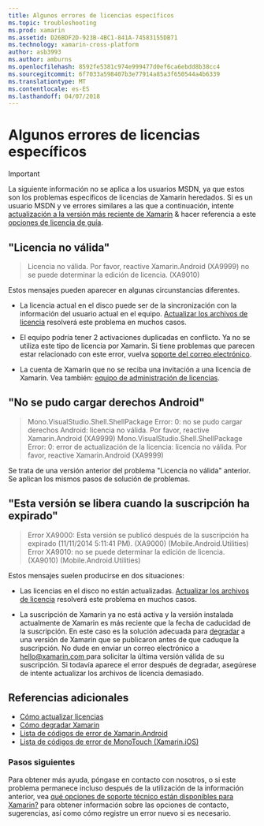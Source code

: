 ```yaml
---
title: Algunos errores de licencias específicos
ms.topic: troubleshooting
ms.prod: xamarin
ms.assetid: D26BDF2D-923B-4BC1-841A-74583155DB71
ms.technology: xamarin-cross-platform
author: asb3993
ms.author: amburns
ms.openlocfilehash: 8592fe5381c974e999477d0ef6ca6ebdd8b38cc4
ms.sourcegitcommit: 6f7033a598407b3e77914a85a3f650544a4b6339
ms.translationtype: MT
ms.contentlocale: es-ES
ms.lasthandoff: 04/07/2018
---
```

# <a name="some-specific-licensing-errors"></a>Algunos errores de licencias específicos

> [!IMPORTANT]
> La siguiente información no se aplica a los usuarios MSDN, ya que estos son los problemas específicos de licencias de Xamarin heredados. Si es un usuario MSDN y ve errores similares a las que a continuación, intente [actualización a la versión más reciente de Xamarin](https://developer.xamarin.com/recipes/cross-platform/ide/change_updates_channel/) & hacer referencia a este [opciones de licencia de guía](~/cross-platform/get-started/requirements.md).



## <a name="invalid-license"></a>"Licencia no válida"

> Licencia no válida. Por favor, reactive Xamarin.Android (XA9999) no se puede determinar la edición de licencia. (XA9010)

Estos mensajes pueden aparecer en algunas circunstancias diferentes.

-   La licencia actual en el disco puede ser de la sincronización con la información del usuario actual en el equipo. [Actualizar los archivos de licencia](~/cross-platform/troubleshooting/legacy-licenses/resync-licenses.md) resolverá este problema en muchos casos.

-   El equipo podría tener 2 activaciones duplicadas en conflicto. Ya no se utiliza este tipo de licencia por Xamarin. Si tiene problemas que parecen estar relacionado con este error, vuelva [soporte del correo electrónico](https://www.xamarin.com/support).

-   La cuenta de Xamarin que no se reciba una invitación a una licencia de Xamarin. Vea también: [equipo de administración de licencias](~/cross-platform/troubleshooting/legacy-licenses/team-management.md).

## <a name="failed-to-load-android-entitlements"></a>"No se pudo cargar derechos Android"

> Mono.VisualStudio.Shell.ShellPackage Error: 0: no se pudo cargar derechos Android: licencia no válida. Por favor, reactive Xamarin.Android (XA9999) Mono.VisualStudio.Shell.ShellPackage Error: 0: error de actualización de la licencia: licencia no válida. Por favor, reactive Xamarin.Android (XA9999)

Se trata de una versión anterior del problema "Licencia no válida" anterior. Se aplican los mismos pasos de solución de problemas.

## <a name="this-version-was-released-after-your-subscription-expired"></a>"Esta versión se libera cuando la suscripción ha expirado"

> Error XA9000: Esta versión se publicó después de la suscripción ha expirado (11/11/2014 5:11:41 PM). (XA9000) (Mobile.Android.Utilities) Error XA9010: no se puede determinar la edición de licencia. (XA9010) (Mobile.Android.Utilities)

Estos mensajes suelen producirse en dos situaciones:

-   Las licencias en el disco no están actualizadas. [Actualizar los archivos de licencia](~/cross-platform/troubleshooting/legacy-licenses/resync-licenses.md) resolverá este problema en muchos casos.

-   La suscripción de Xamarin ya no está activa y la versión instalada actualmente de Xamarin es más reciente que la fecha de caducidad de la suscripción. En este caso es la solución adecuada para [degradar](http://kb.xamarin.com/customer/portal/articles/1699777) a una versión de Xamarin que se publicaron antes de que caduque la suscripción. No dude en enviar un correo electrónico a [ hello@xamarin.com ](mailto:hello@xamarin.com) para solicitar la última versión válida de su suscripción. Si todavía aparece el error después de degradar, asegúrese de intente actualizar los archivos de licencia demasiado.

## <a name="additional-references"></a>Referencias adicionales

-   [Cómo actualizar licencias](~/cross-platform/troubleshooting/legacy-licenses/resync-licenses.md)
-   [Cómo degradar Xamarin](http://kb.xamarin.com/customer/portal/articles/1699777-downgrading)
-   [Lista de códigos de error de Xamarin.Android](~/android/troubleshooting/errors.md)
-   [Lista de códigos de error de MonoTouch (Xamarin.iOS)](~/ios/troubleshooting/mtouch-errors.md)

### <a name="next-steps"></a>Pasos siguientes
Para obtener más ayuda, póngase en contacto con nosotros, o si este problema permanece incluso después de la utilización de la información anterior, vea [qué opciones de soporte técnico están disponibles para Xamarin?](~/cross-platform/troubleshooting/support-options.md) para obtener información sobre las opciones de contacto, sugerencias, así como cómo registre un error nuevo si es necesario.
